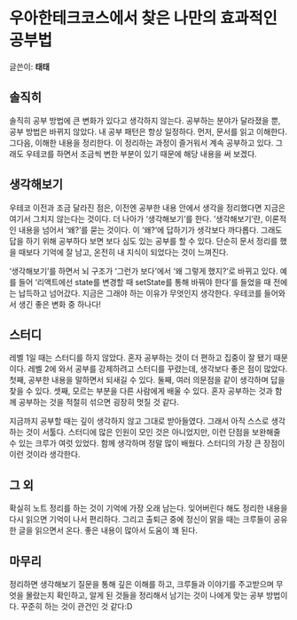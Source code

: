 # 우아한테크코스에서 찾은 나만의 효과적인 공부법

글쓴이: **태태**

## 솔직히

솔직히 공부 방법에 큰 변화가 있다고 생각하지 않는다. 
공부하는 분야가 달라졌을 뿐, 공부 방법은 바뀌지 않았다. 
내 공부 패턴은 항상 일정하다. 
먼저, 문서를 읽고 이해한다. 
그다음, 이해한 내용을 정리한다. 
이 정리하는 과정이 즐거워서 계속 공부하고 있다. 
그래도 우테코를 하면서 조금씩 변한 부분이 있기 때문에 해당 내용을 써 보겠다.

## 생각해보기

우테코 이전과 조금 달라진 점은, 이전엔 공부한 내용 안에서 생각을 정리했다면 지금은 여기서 그치지 않는다는 것이다.
더 나아가 ‘생각해보기’를 한다. 
’생각해보기’란, 이론적인 내용을 넘어서 ‘왜?’를 묻는 것이다. 
이 ‘왜?’에 답하기가 생각보다 까다롭다. 
그래도 답을 하기 위해 공부하다 보면 보다 심도 있는 공부를 할 수 있다.
단순히 문서 정리를 했을 때보다 기억에 잘 남고, 온전히 내 지식이 되었다는 것이 느껴진다. 

‘생각해보기’를 하면서 뇌 구조가 ‘그런가 보다’에서 ‘왜 그렇게 했지?’로 바뀌고 있다. 
예를 들어 ‘리액트에선 state를 변경할 때 setState를 통해 바꿔야 한다’를 들었을 때 전에는 납득하고 넘어갔다. 
지금은 그래야 하는 이유가 무엇인지 생각한다.
우테코를 들어와서 생긴 좋은 변화 중 하나다!

## 스터디

레벨 1일 때는 스터디를 하지 않았다. 
혼자 공부하는 것이 더 편하고 집중이 잘 됐기 때문이다. 
레벨 2에 와서 공부를 강제하려고 스터디를 꾸렸는데, 생각보다 좋은 점이 많았다. 
첫째, 공부한 내용을 말하면서 되새길 수 있다. 
둘째, 여러 의문점을 같이 생각하며 답을 찾을 수 있다. 
셋째, 모르는 부분을 다른 사람에게 배울 수 있다. 
혼자 공부하는 것과 함께 공부하는 것을 적절히 섞으면 굉장히 멋질 것 같다.

지금까지 공부할 때는 깊이 생각하지 않고 그대로 받아들였다.
그래서 아직 스스로 생각하는 것이 서툴다. 
스터디에 많은 인원이 모인 것은 아니었지만, 이런 단점을 보완해줄 수 있는 크루가 여럿 있었다. 
함께 생각하며 정말 많이 배웠다. 
스터디의 가장 큰 장점이 이런 것이라 생각한다. 

## 그 외

확실히 노트 정리를 하는 것이 기억에 가장 오래 남는다. 
잊어버린다 해도 정리한 내용을 다시 읽으면 기억이 나서 편리하다. 
그리고 출퇴근 중에 정신이 맑을 때는 크루들이 공유한 글을 읽으면서 온다. 
좋은 내용이 많아서 도움이 꽤 된다.

## 마무리

정리하면 생각해보기 질문을 통해 깊은 이해를 하고, 크루들과 이야기를 주고받으며 무엇을 몰랐는지 확인하고, 알게 된 것들을 정리해서 남기는 것이 나에게 맞는 공부 방법이다. 
꾸준히 하는 것이 관건인 것 같다:D
